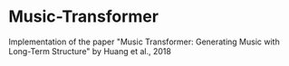 # Music-Transformer
Implementation of the paper "Music Transformer: Generating Music with Long-Term Structure" by Huang et al., 2018
